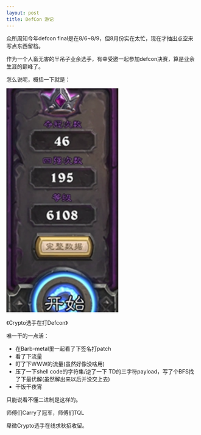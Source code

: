 ```yaml
---
layout: post
title: DefCon 游记
---
```


众所周知今年defcon final是在8/6~8/9，但8月份实在太忙，现在才抽出点空来写点东西留档。

作为一个人畜无害的半吊子业余选手，有幸受邀一起参加defcon决赛，算是业余生涯的巅峰了。



怎么说呢，概括一下就是：

![image-20210910134156260](/assets/img/2021-09-10-about_defcon.assets/image-20210910134156260.png)

《Crypto选手在打Defcon》

唯一干的一点活：

- 在Barb-metal里一起看了下签名打patch
- 看了下流量
- 盯了下WWW的流量(虽然好像没啥用)
- 压了一下shell code的字符集/逆了一下 TD的三字符payload，写了个BFS找了下最优解(虽然解出来以后并没交上去)
- 干饭干夜宵

只能说看不懂二进制是这样的。

师傅们Carry了冠军，师傅们TQL

卑微Crypto选手在线求秋招收留。
